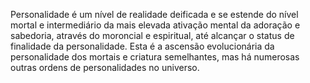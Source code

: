 ﻿Personalidade é um nível de realidade deificada e se estende do nível mortal e intermediário da mais elevada ativação mental da adoração e sabedoria, através do moroncial e espiritual, até alcançar o status de finalidade da personalidade. Esta é a ascensão evolucionária da personalidade dos mortais e criatura semelhantes, mas há numerosas outras ordens de personalidades no universo.